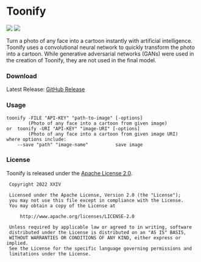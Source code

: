 # Toonify

[![](https://img.shields.io/github/v/tag/thechampagne/toonify-cli?label=version)](https://github.com/thechampagne/toonify-cli/releases/latest) [![](https://img.shields.io/github/license/thechampagne/toonify-cli)](https://github.com/thechampagne/toonify-cli/blob/main/LICENSE)

Turn a photo of any face into a cartoon instantly with artificial intelligence. Toonify uses a convolutional neural network to quickly transform the photo into a cartoon. While generative adversarial networks (GANs) were used in the creation of Toonify, they are not used in the final model.

### Download

Latest Release: [GitHub Release](https://github.com/thechampagne/toonify-cli/releases/latest)

### Usage

```
toonify -FILE "API-KEY" "path-to-image" [-options]
        (Photo of any face into a cartoon from given image)
or  toonify -URI "API-KEY" "image-URI" [-options]
        (Photo of any face into a cartoon from given image URI)
where options include:
    --save "path" "image-name"          save image
```

### License

Toonify is released under the [Apache License 2.0](https://github.com/thechampagne/toonify-cli/blob/main/LICENSE).

```
 Copyright 2022 XXIV

 Licensed under the Apache License, Version 2.0 (the "License");
 you may not use this file except in compliance with the License.
 You may obtain a copy of the License at

     http://www.apache.org/licenses/LICENSE-2.0

 Unless required by applicable law or agreed to in writing, software
 distributed under the License is distributed on an "AS IS" BASIS,
 WITHOUT WARRANTIES OR CONDITIONS OF ANY KIND, either express or implied.
 See the License for the specific language governing permissions and
 limitations under the License.
```